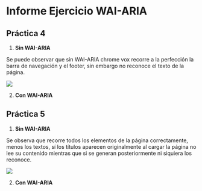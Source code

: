 # Informe Ejercicio WAI-ARIA


## Práctica 4
1. **Sin WAI-ARIA**

Se puede observar que sin WAI-ARIA chrome vox recorre a la perfección la barra de navegación y el footer, sin embargo no reconoce el texto de la página.

![](gifs/Practica4-sin.gif)

2. **Con WAI-ARIA**


## Práctica 5
1. **Sin WAI-ARIA**

Se observa que recorre todos los elementos de la página correctamente, menos los textos, sí los títulos aparecen originalmente al cargar la página no lee su contenido mientras que si se generan posteriormente ni siquiera los reconoce.

![](gifs/Practica5-sin.gif)

2. **Con WAI-ARIA**

